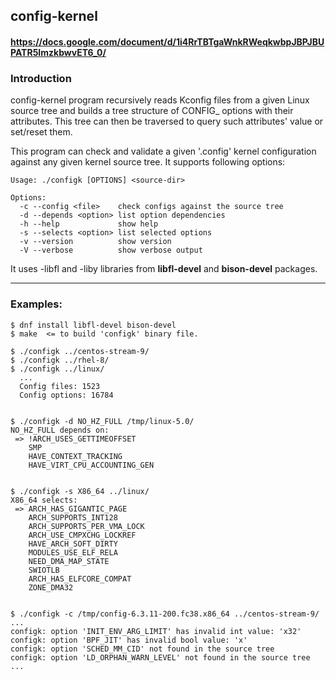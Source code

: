 ## config-kernel
#### https://docs.google.com/document/d/1i4RrTBTgaWnkRWeqkwbpJBPJBUPATR5ImzkbwvET6_0/

### Introduction

config-kernel program recursively reads Kconfig files from a given Linux
source tree and builds a tree structure of CONFIG_ options with their
attributes. This tree can then be traversed to query such attributes'
value or set/reset them.

This program can check and validate a given '.config' kernel configuration
against any given kernel source tree. It supports following options:

    Usage: ./configk [OPTIONS] <source-dir>

    Options:
      -c --config <file>    check configs against the source tree
      -d --depends <option> list option dependencies
      -h --help             show help
      -s --selects <option> list selected options
      -v --version          show version
      -V --verbose          show verbose output

It uses -libfl and -liby libraries from **libfl-devel** and **bison-devel**
packages.

---

### Examples:

    $ dnf install libfl-devel bison-devel
    $ make  <= to build 'configk' binary file.

    $ ./configk ../centos-stream-9/
    $ ./configk ../rhel-8/
    $ ./configk ../linux/
	  ...
      Config files: 1523
      Config options: 16784


    $ ./configk -d NO_HZ_FULL /tmp/linux-5.0/
    NO_HZ_FULL depends on:
     => !ARCH_USES_GETTIMEOFFSET
        SMP
        HAVE_CONTEXT_TRACKING
        HAVE_VIRT_CPU_ACCOUNTING_GEN


    $ ./configk -s X86_64 ../linux/
    X86_64 selects:
     => ARCH_HAS_GIGANTIC_PAGE
        ARCH_SUPPORTS_INT128
        ARCH_SUPPORTS_PER_VMA_LOCK
        ARCH_USE_CMPXCHG_LOCKREF
        HAVE_ARCH_SOFT_DIRTY
        MODULES_USE_ELF_RELA
        NEED_DMA_MAP_STATE
        SWIOTLB
        ARCH_HAS_ELFCORE_COMPAT
        ZONE_DMA32


    $ ./configk -c /tmp/config-6.3.11-200.fc38.x86_64 ../centos-stream-9/
    ...
    configk: option 'INIT_ENV_ARG_LIMIT' has invalid int value: 'x32'
    configk: option 'BPF_JIT' has invalid bool value: 'x'
    configk: option 'SCHED_MM_CID' not found in the source tree
    configk: option 'LD_ORPHAN_WARN_LEVEL' not found in the source tree
    ...
